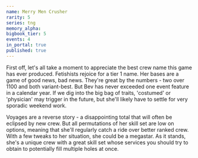 ```yaml
---
name: Merry Men Crusher
rarity: 5
series: tng
memory_alpha:
bigbook_tier: 5
events: 4
in_portal: true
published: true
---
```


First off, let's all take a moment to appreciate the best crew name this game has ever produced. Fetishists rejoice for a tier 1 name. Her bases are a game of good news, bad news. They're great by the numbers - two over 1100 and both variant-best. But Bev has never exceeded one event feature in a calendar year. If we dig into the big bag of traits, 'costumed' or 'physician' may trigger in the future, but she'll likely have to settle for very sporadic weekend work.

Voyages are a reverse story - a disappointing total that will often be eclipsed by new crew. But all permutations of her skill set are low on options, meaning that she'll regularly catch a ride over better ranked crew. With a few tweaks to her situation, she could be a megastar. As it stands, she's a unique crew with a great skill set whose services you should try to obtain to potentially fill multiple holes at once.
